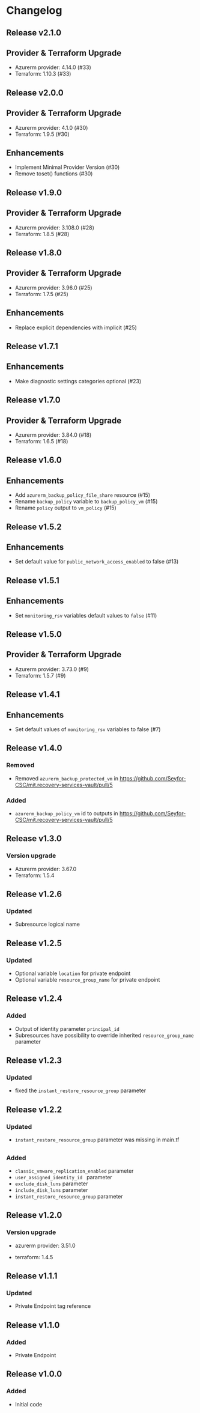 # Changelog

## Release v2.1.0

## Provider & Terraform Upgrade
- Azurerm provider: 4.14.0 (#33)
- Terraform: 1.10.3 (#33)
   
## Release v2.0.0

## Provider & Terraform Upgrade
- Azurerm provider: 4.1.0 (#30)
- Terraform: 1.9.5 (#30)
## Enhancements
- Implement Minimal Provider Version (#30)
- Remove toset() functions (#30)
   
## Release v1.9.0

## Provider & Terraform Upgrade
- Azurerm provider: 3.108.0 (#28)
- Terraform: 1.8.5 (#28)
   
## Release v1.8.0

## Provider & Terraform Upgrade

- Azurerm provider: 3.96.0 (#25)
- Terraform: 1.7.5 (#25)

## Enhancements

- Replace explicit dependencies with implicit (#25)
   
## Release v1.7.1

## Enhancements

- Make diagnostic settings categories optional (#23)


   
## Release v1.7.0

## Provider & Terraform Upgrade
- Azurerm provider: 3.84.0 (#18)
- Terraform: 1.6.5 (#18)
   
## Release v1.6.0

## Enhancements

- Add `azurerm_backup_policy_file_share` resource (#15)
- Rename `backup_policy` variable to `backup_policy_vm` (#15)
- Rename `policy` output to `vm_policy` (#15)


   
## Release v1.5.2

## Enhancements

- Set default value for `public_network_access_enabled` to false (#13)


   
## Release v1.5.1

## Enhancements

- Set `monitoring_rsv` variables default values to `false` (#11)


   
## Release v1.5.0

## Provider & Terraform Upgrade
- Azurerm provider: 3.73.0 (#9)
- Terraform: 1.5.7 (#9)


   
## Release v1.4.1

## Enhancements

- Set default values of `monitoring_rsv` variables to false (#7)


   
## Release v1.4.0

### Removed
- Removed `azurerm_backup_protected_vm` in https://github.com/Seyfor-CSC/mit.recovery-services-vault/pull/5
### Added
- `azurerm_backup_policy_vm` id to outputs in https://github.com/Seyfor-CSC/mit.recovery-services-vault/pull/5

   
## Release v1.3.0

### Version upgrade
- Azurerm provider: 3.67.0
- Terraform: 1.5.4
   
## Release v1.2.6

### Updated
- Subresource logical name
   
## Release v1.2.5

### Updated
- Optional variable `location` for private endpoint
- Optional variable  `resource_group_name` for private endpoint


   
## Release v1.2.4

### Added
- Output of identity parameter `principal_id` 
- Subresources have possibility to override inherited `resource_group_name` parameter
   
## Release v1.2.3

### Updated
- fixed the `instant_restore_resource_group` parameter
   
## Release v1.2.2

### Updated
- `instant_restore_resource_group` parameter was missing in main.tf
   
## 

### Added
- `classic_vmware_replication_enabled` parameter
- `user_assigned_identity_id ` parameter
- `exclude_disk_luns` parameter
- `include_disk_luns` parameter
- `instant_restore_resource_group` parameter
   
## Release v1.2.0

### Version upgrade

- azurerm provider: 3.51.0

- terraform: 1.4.5
   
## Release v1.1.1

### Updated

- Private Endpoint tag reference
   
## Release v1.1.0

### Added

- Private Endpoint
   
## Release v1.0.0

### Added

- Initial code
   